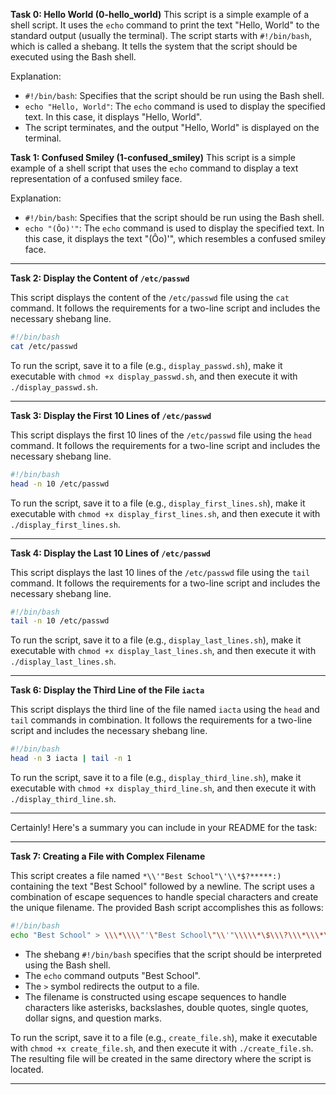 **Task 0: Hello World (0-hello_world)**
This script is a simple example of a shell script. It uses the `echo` command to print the text "Hello, World" to the standard output (usually the terminal). The script starts with `#!/bin/bash`, which is called a shebang. It tells the system that the script should be executed using the Bash shell.

Explanation:
- `#!/bin/bash`: Specifies that the script should be run using the Bash shell.
- `echo "Hello, World"`: The `echo` command is used to display the specified text. In this case, it displays "Hello, World".
- The script terminates, and the output "Hello, World" is displayed on the terminal.

**Task 1: Confused Smiley (1-confused_smiley)**
This script is a simple example of a shell script that uses the `echo` command to display a text representation of a confused smiley face.

Explanation:
- `#!/bin/bash`: Specifies that the script should be run using the Bash shell.
- `echo "(Ôo)'"`: The `echo` command is used to display the specified text. In this case, it displays the text "(Ôo)'", which resembles a confused smiley face.

---

**Task 2: Display the Content of `/etc/passwd`**

This script displays the content of the `/etc/passwd` file using the `cat` command. It follows the requirements for a two-line script and includes the necessary shebang line.

```bash
#!/bin/bash
cat /etc/passwd
```

To run the script, save it to a file (e.g., `display_passwd.sh`), make it executable with `chmod +x display_passwd.sh`, and then execute it with `./display_passwd.sh`.

---

**Task 3: Display the First 10 Lines of `/etc/passwd`**

This script displays the first 10 lines of the `/etc/passwd` file using the `head` command. It follows the requirements for a two-line script and includes the necessary shebang line.

```bash
#!/bin/bash
head -n 10 /etc/passwd
```

To run the script, save it to a file (e.g., `display_first_lines.sh`), make it executable with `chmod +x display_first_lines.sh`, and then execute it with `./display_first_lines.sh`.

---

**Task 4: Display the Last 10 Lines of `/etc/passwd`**

This script displays the last 10 lines of the `/etc/passwd` file using the `tail` command. It follows the requirements for a two-line script and includes the necessary shebang line.

```bash
#!/bin/bash
tail -n 10 /etc/passwd
```

To run the script, save it to a file (e.g., `display_last_lines.sh`), make it executable with `chmod +x display_last_lines.sh`, and then execute it with `./display_last_lines.sh`.

---

**Task 6: Display the Third Line of the File `iacta`**

This script displays the third line of the file named `iacta` using the `head` and `tail` commands in combination. It follows the requirements for a two-line script and includes the necessary shebang line.

```bash
#!/bin/bash
head -n 3 iacta | tail -n 1
```

To run the script, save it to a file (e.g., `display_third_line.sh`), make it executable with `chmod +x display_third_line.sh`, and then execute it with `./display_third_line.sh`.

---

Certainly! Here's a summary you can include in your README for the task:

---

**Task 7: Creating a File with Complex Filename**

This script creates a file named `*\\'"Best School"\'\\*$?*****:)` containing the text "Best School" followed by a newline. The script uses a combination of escape sequences to handle special characters and create the unique filename. The provided Bash script accomplishes this as follows:

```bash
#!/bin/bash
echo "Best School" > \\\*\\\\"'\"Best School\"\\'"\\\\\*\$\\\?\\\*\\\*\\\*\\\*\\\*\:\)
```

- The shebang `#!/bin/bash` specifies that the script should be interpreted using the Bash shell.
- The `echo` command outputs "Best School".
- The `>` symbol redirects the output to a file.
- The filename is constructed using escape sequences to handle characters like asterisks, backslashes, double quotes, single quotes, dollar signs, and question marks.

To run the script, save it to a file (e.g., `create_file.sh`), make it executable with `chmod +x create_file.sh`, and then execute it with `./create_file.sh`. The resulting file will be created in the same directory where the script is located.

---
